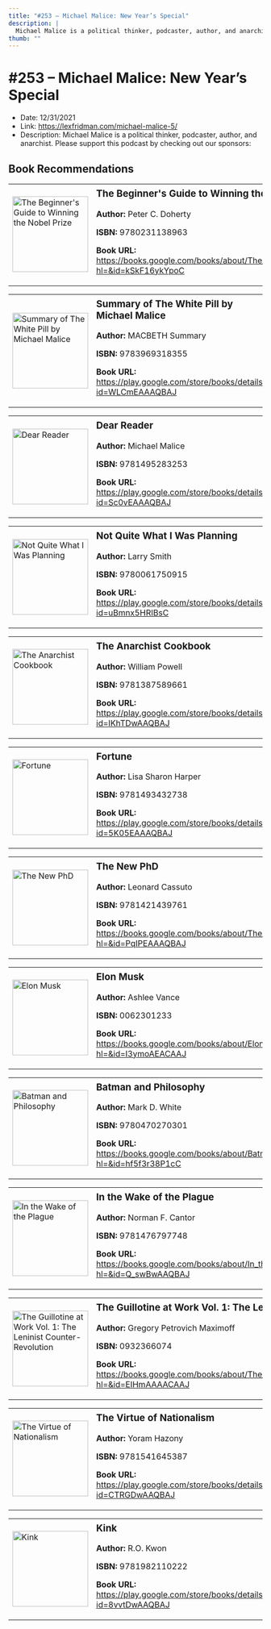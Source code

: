 ```yaml
---
title: "#253 – Michael Malice: New Year’s Special"
description: |
  Michael Malice is a political thinker, podcaster, author, and anarchist. Please support this podcast by checking out our sponsors:"
thumb: ""
---
```


# #253 – Michael Malice: New Year’s Special

  - Date: 12/31/2021
  - Link: https://lexfridman.com/michael-malice-5/
  - Description: Michael Malice is a political thinker, podcaster, author, and anarchist. Please support this podcast by checking out our sponsors:

## Book Recommendations

<table style="border: none;"><tr style="border: none;"><td style="border: none;"><img src="https://books.google.com/books/content?id=kSkF16ykYpoC&printsec=frontcover&img=1&zoom=1&edge=curl&source=gbs_api" alt="The Beginner's Guide to Winning the Nobel Prize" width="150" style="vertical-align: top;"></td><td style="border: none; vertical-align: top;"><h3 style='margin-top: 5'>The Beginner's Guide to Winning the Nobel Prize</h3><p><strong>Author:</strong> Peter C. Doherty</p><p><strong>ISBN:</strong> 9780231138963</p><p><strong>Book URL:</strong> <a href="https://books.google.com/books/about/The_Beginner_s_Guide_to_Winning_the_Nobe.html?hl=&id=kSkF16ykYpoC">https://books.google.com/books/about/The_Beginner_s_Guide_to_Winning_the_Nobe.html?hl=&id=kSkF16ykYpoC</a></p></td></tr></table>
<table style="border: none;"><tr style="border: none;"><td style="border: none;"><img src="https://books.google.com/books/content?id=WLCmEAAAQBAJ&printsec=frontcover&img=1&zoom=1&edge=curl&source=gbs_api" alt="Summary of The White Pill by Michael Malice" width="150" style="vertical-align: top;"></td><td style="border: none; vertical-align: top;"><h3 style='margin-top: 5'>Summary of The White Pill by Michael Malice</h3><p><strong>Author:</strong> MACBETH Summary</p><p><strong>ISBN:</strong> 9783969318355</p><p><strong>Book URL:</strong> <a href="https://play.google.com/store/books/details?id=WLCmEAAAQBAJ">https://play.google.com/store/books/details?id=WLCmEAAAQBAJ</a></p></td></tr></table>
<table style="border: none;"><tr style="border: none;"><td style="border: none;"><img src="https://books.google.com/books/content?id=Sc0vEAAAQBAJ&printsec=frontcover&img=1&zoom=1&edge=curl&source=gbs_api" alt="Dear Reader" width="150" style="vertical-align: top;"></td><td style="border: none; vertical-align: top;"><h3 style='margin-top: 5'>Dear Reader</h3><p><strong>Author:</strong> Michael Malice</p><p><strong>ISBN:</strong> 9781495283253</p><p><strong>Book URL:</strong> <a href="https://play.google.com/store/books/details?id=Sc0vEAAAQBAJ">https://play.google.com/store/books/details?id=Sc0vEAAAQBAJ</a></p></td></tr></table>
<table style="border: none;"><tr style="border: none;"><td style="border: none;"><img src="https://books.google.com/books/content?id=uBmnx5HRIBsC&printsec=frontcover&img=1&zoom=1&edge=curl&source=gbs_api" alt="Not Quite What I Was Planning" width="150" style="vertical-align: top;"></td><td style="border: none; vertical-align: top;"><h3 style='margin-top: 5'>Not Quite What I Was Planning</h3><p><strong>Author:</strong> Larry Smith</p><p><strong>ISBN:</strong> 9780061750915</p><p><strong>Book URL:</strong> <a href="https://play.google.com/store/books/details?id=uBmnx5HRIBsC">https://play.google.com/store/books/details?id=uBmnx5HRIBsC</a></p></td></tr></table>
<table style="border: none;"><tr style="border: none;"><td style="border: none;"><img src="https://books.google.com/books/content?id=IKhTDwAAQBAJ&printsec=frontcover&img=1&zoom=1&edge=curl&source=gbs_api" alt="The Anarchist Cookbook" width="150" style="vertical-align: top;"></td><td style="border: none; vertical-align: top;"><h3 style='margin-top: 5'>The Anarchist Cookbook</h3><p><strong>Author:</strong> William Powell</p><p><strong>ISBN:</strong> 9781387589661</p><p><strong>Book URL:</strong> <a href="https://play.google.com/store/books/details?id=IKhTDwAAQBAJ">https://play.google.com/store/books/details?id=IKhTDwAAQBAJ</a></p></td></tr></table>
<table style="border: none;"><tr style="border: none;"><td style="border: none;"><img src="https://books.google.com/books/content?id=5K05EAAAQBAJ&printsec=frontcover&img=1&zoom=1&edge=curl&source=gbs_api" alt="Fortune" width="150" style="vertical-align: top;"></td><td style="border: none; vertical-align: top;"><h3 style='margin-top: 5'>Fortune</h3><p><strong>Author:</strong> Lisa Sharon Harper</p><p><strong>ISBN:</strong> 9781493432738</p><p><strong>Book URL:</strong> <a href="https://play.google.com/store/books/details?id=5K05EAAAQBAJ">https://play.google.com/store/books/details?id=5K05EAAAQBAJ</a></p></td></tr></table>
<table style="border: none;"><tr style="border: none;"><td style="border: none;"><img src="https://books.google.com/books/content?id=PqIPEAAAQBAJ&printsec=frontcover&img=1&zoom=1&edge=curl&source=gbs_api" alt="The New PhD" width="150" style="vertical-align: top;"></td><td style="border: none; vertical-align: top;"><h3 style='margin-top: 5'>The New PhD</h3><p><strong>Author:</strong> Leonard Cassuto</p><p><strong>ISBN:</strong> 9781421439761</p><p><strong>Book URL:</strong> <a href="https://books.google.com/books/about/The_New_PhD.html?hl=&id=PqIPEAAAQBAJ">https://books.google.com/books/about/The_New_PhD.html?hl=&id=PqIPEAAAQBAJ</a></p></td></tr></table>
<table style="border: none;"><tr style="border: none;"><td style="border: none;"><img src="https://books.google.com/books/content?id=I3ymoAEACAAJ&printsec=frontcover&img=1&zoom=1&source=gbs_api" alt="Elon Musk" width="150" style="vertical-align: top;"></td><td style="border: none; vertical-align: top;"><h3 style='margin-top: 5'>Elon Musk</h3><p><strong>Author:</strong> Ashlee Vance</p><p><strong>ISBN:</strong> 0062301233</p><p><strong>Book URL:</strong> <a href="https://books.google.com/books/about/Elon_Musk.html?hl=&id=I3ymoAEACAAJ">https://books.google.com/books/about/Elon_Musk.html?hl=&id=I3ymoAEACAAJ</a></p></td></tr></table>
<table style="border: none;"><tr style="border: none;"><td style="border: none;"><img src="https://books.google.com/books/content?id=hf5f3r38P1cC&printsec=frontcover&img=1&zoom=1&edge=curl&source=gbs_api" alt="Batman and Philosophy" width="150" style="vertical-align: top;"></td><td style="border: none; vertical-align: top;"><h3 style='margin-top: 5'>Batman and Philosophy</h3><p><strong>Author:</strong> Mark D. White</p><p><strong>ISBN:</strong> 9780470270301</p><p><strong>Book URL:</strong> <a href="https://books.google.com/books/about/Batman_and_Philosophy.html?hl=&id=hf5f3r38P1cC">https://books.google.com/books/about/Batman_and_Philosophy.html?hl=&id=hf5f3r38P1cC</a></p></td></tr></table>
<table style="border: none;"><tr style="border: none;"><td style="border: none;"><img src="https://books.google.com/books/content?id=Q_swBwAAQBAJ&printsec=frontcover&img=1&zoom=1&edge=curl&source=gbs_api" alt="In the Wake of the Plague" width="150" style="vertical-align: top;"></td><td style="border: none; vertical-align: top;"><h3 style='margin-top: 5'>In the Wake of the Plague</h3><p><strong>Author:</strong> Norman F. Cantor</p><p><strong>ISBN:</strong> 9781476797748</p><p><strong>Book URL:</strong> <a href="https://books.google.com/books/about/In_the_Wake_of_the_Plague.html?hl=&id=Q_swBwAAQBAJ">https://books.google.com/books/about/In_the_Wake_of_the_Plague.html?hl=&id=Q_swBwAAQBAJ</a></p></td></tr></table>
<table style="border: none;"><tr style="border: none;"><td style="border: none;"><img src="https://books.google.com/books/content?id=EIHmAAAACAAJ&printsec=frontcover&img=1&zoom=1&source=gbs_api" alt="The Guillotine at Work Vol. 1: The Leninist Counter-Revolution" width="150" style="vertical-align: top;"></td><td style="border: none; vertical-align: top;"><h3 style='margin-top: 5'>The Guillotine at Work Vol. 1: The Leninist Counter-Revolution</h3><p><strong>Author:</strong> Gregory Petrovich Maximoff</p><p><strong>ISBN:</strong> 0932366074</p><p><strong>Book URL:</strong> <a href="https://books.google.com/books/about/The_Guillotine_at_Work_Vol_1_The_Leninis.html?hl=&id=EIHmAAAACAAJ">https://books.google.com/books/about/The_Guillotine_at_Work_Vol_1_The_Leninis.html?hl=&id=EIHmAAAACAAJ</a></p></td></tr></table>
<table style="border: none;"><tr style="border: none;"><td style="border: none;"><img src="https://books.google.com/books/content?id=CTRGDwAAQBAJ&printsec=frontcover&img=1&zoom=1&edge=curl&source=gbs_api" alt="The Virtue of Nationalism" width="150" style="vertical-align: top;"></td><td style="border: none; vertical-align: top;"><h3 style='margin-top: 5'>The Virtue of Nationalism</h3><p><strong>Author:</strong> Yoram Hazony</p><p><strong>ISBN:</strong> 9781541645387</p><p><strong>Book URL:</strong> <a href="https://play.google.com/store/books/details?id=CTRGDwAAQBAJ">https://play.google.com/store/books/details?id=CTRGDwAAQBAJ</a></p></td></tr></table>
<table style="border: none;"><tr style="border: none;"><td style="border: none;"><img src="https://books.google.com/books/content?id=8vvtDwAAQBAJ&printsec=frontcover&img=1&zoom=1&edge=curl&source=gbs_api" alt="Kink" width="150" style="vertical-align: top;"></td><td style="border: none; vertical-align: top;"><h3 style='margin-top: 5'>Kink</h3><p><strong>Author:</strong> R.O. Kwon</p><p><strong>ISBN:</strong> 9781982110222</p><p><strong>Book URL:</strong> <a href="https://play.google.com/store/books/details?id=8vvtDwAAQBAJ">https://play.google.com/store/books/details?id=8vvtDwAAQBAJ</a></p></td></tr></table>
